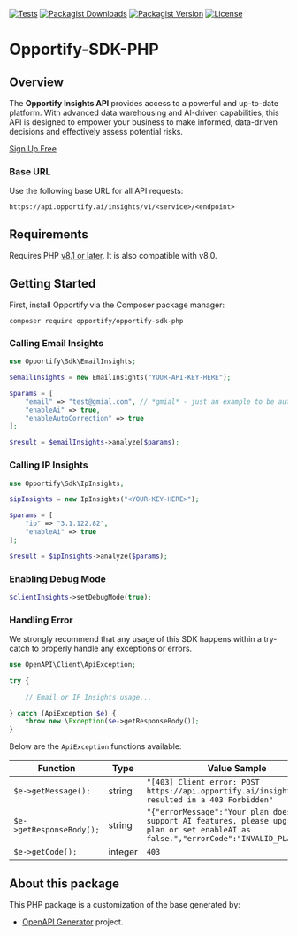[![Tests](https://img.shields.io/github/actions/workflow/status/opportify/opportify-sdk-php/phpunit.yml?label=tests&style=for-the-badge&labelColor=115e5c)](https://github.com/opportify/opportify-sdk-php/actions/workflows/phpunit.yml)
[![Packagist Downloads](https://img.shields.io/packagist/dt/opportify/opportify-sdk-php?style=for-the-badge&labelColor=115e5c)](https://packagist.org/packages/opportify/opportify-sdk-php)
[![Packagist Version](https://img.shields.io/packagist/v/opportify/opportify-sdk-php?style=for-the-badge&labelColor=115e5c)](https://packagist.org/packages/opportify/opportify-sdk-php)
[![License](https://img.shields.io/github/license/opportify/opportify-sdk-php?color=9cf&style=for-the-badge&labelColor=115e5c)](https://github.com/opportify/opportify-sdk-php/blob/main/LICENSE)

# Opportify-SDK-PHP

## Overview

The **Opportify Insights API** provides access to a powerful and up-to-date platform. With advanced data warehousing and AI-driven capabilities, this API is designed to empower your business to make informed, data-driven decisions and effectively assess potential risks.

[Sign Up Free](https://www.opportify.ai)

### Base URL
Use the following base URL for all API requests:

```plaintext
https://api.opportify.ai/insights/v1/<service>/<endpoint>
```

## Requirements

Requires PHP [v8.1 or later](https://www.php.net/releases). It is also compatible with v8.0.

## Getting Started

First, install Opportify via the Composer package manager:

```shell
composer require opportify/opportify-sdk-php
```

### Calling Email Insights

```php
use Opportify\Sdk\EmailInsights;

$emailInsights = new EmailInsights("YOUR-API-KEY-HERE");

$params = [
    "email" => "test@gmial.com", // *gmial* - just an example to be auto-corrected
    "enableAi" => true,
    "enableAutoCorrection" => true
];

$result = $emailInsights->analyze($params);
```

### Calling IP Insights

```php
use Opportify\Sdk\IpInsights;

$ipInsights = new IpInsights("<YOUR-KEY-HERE>");

$params = [
    "ip" => "3.1.122.82",
    "enableAi" => true
];

$result = $ipInsights->analyze($params);
```

### Enabling Debug Mode

```php
$clientInsights->setDebugMode(true);
```

### Handling Error

We strongly recommend that any usage of this SDK happens within a try-catch to properly handle any exceptions or errors.

```php
use OpenAPI\Client\ApiException;

try {
    
    // Email or IP Insights usage...

} catch (ApiException $e) {
    throw new \Exception($e->getResponseBody());
}
```
Below are the `ApiException` functions available:

| Function | Type | Value Sample |
|------------|------|--------------|
| `$e->getMessage();` | string | `"[403] Client error: POST https://api.opportify.ai/insights/v1/... resulted in a 403 Forbidden"` |
| `$e->getResponseBody();` | string | `"{"errorMessage":"Your plan does not support AI features, please upgrade your plan or set enableAI as false.","errorCode":"INVALID_PLAN"}"` |
| `$e->getCode();` | integer | `403` |

## About this package

This PHP package is a customization of the base generated by:

- [OpenAPI Generator](https://openapi-generator.tech) project.

